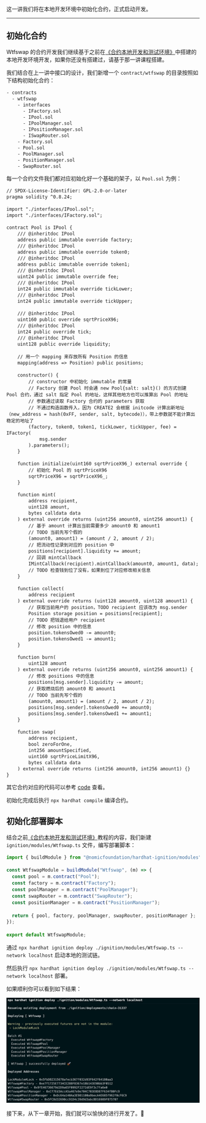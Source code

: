 这一讲我们将在本地开发环境中初始化合约，正式启动开发。

---

## 初始化合约

Wtfswap 的合约开发我们继续基于之前在[《合约本地开发和测试环境》](../14_LocalDev/readme.md)中搭建的本地开发环境开发，如果你还没有搭建过，请基于那一讲课程搭建。

我们结合在上一讲中接口的设计，我们新增一个 `contract/wtfswap` 的目录按照如下结构初始化合约：

```
- contracts
  - wtfswap
    - interfaces
      - IFactory.sol
      - IPool.sol
      - IPoolManager.sol
      - IPositionManager.sol
      - ISwapRouter.sol
    - Factory.sol
    - Pool.sol
    - PoolManager.sol
    - PositionManager.sol
    - SwapRouter.sol
```

每一个合约文件我们都对应初始化好一个基础的架子，以 `Pool.sol` 为例：

```solidity
// SPDX-License-Identifier: GPL-2.0-or-later
pragma solidity ^0.8.24;

import "./interfaces/IPool.sol";
import "./interfaces/IFactory.sol";

contract Pool is IPool {
    /// @inheritdoc IPool
    address public immutable override factory;
    /// @inheritdoc IPool
    address public immutable override token0;
    /// @inheritdoc IPool
    address public immutable override token1;
    /// @inheritdoc IPool
    uint24 public immutable override fee;
    /// @inheritdoc IPool
    int24 public immutable override tickLower;
    /// @inheritdoc IPool
    int24 public immutable override tickUpper;

    /// @inheritdoc IPool
    uint160 public override sqrtPriceX96;
    /// @inheritdoc IPool
    int24 public override tick;
    /// @inheritdoc IPool
    uint128 public override liquidity;

    // 用一个 mapping 来存放所有 Position 的信息
    mapping(address => Position) public positions;

    constructor() {
        // constructor 中初始化 immutable 的常量
        // Factory 创建 Pool 时会通 new Pool{salt: salt}() 的方式创建 Pool 合约，通过 salt 指定 Pool 的地址，这样其他地方也可以推算出 Pool 的地址
        // 参数通过读取 Factory 合约的 parameters 获取
        // 不通过构造函数传入，因为 CREATE2 会根据 initcode 计算出新地址（new_address = hash(0xFF, sender, salt, bytecode)），带上参数就不能计算出稳定的地址了
        (factory, token0, token1, tickLower, tickUpper, fee) = IFactory(
            msg.sender
        ).parameters();
    }

    function initialize(uint160 sqrtPriceX96_) external override {
        // 初始化 Pool 的 sqrtPriceX96
        sqrtPriceX96 = sqrtPriceX96_;
    }

    function mint(
        address recipient,
        uint128 amount,
        bytes calldata data
    ) external override returns (uint256 amount0, uint256 amount1) {
        // 基于 amount 计算出当前需要多少 amount0 和 amount1
        // TODO 当前先写个假的
        (amount0, amount1) = (amount / 2, amount / 2);
        // 把流动性记录到对应的 position 中
        positions[recipient].liquidity += amount;
        // 回调 mintCallback
        IMintCallback(recipient).mintCallback(amount0, amount1, data);
        // TODO 检查钱到位了没有，如果到位了对应修改相关信息
    }

    function collect(
        address recipient
    ) external override returns (uint128 amount0, uint128 amount1) {
        // 获取当前用户的 position，TODO recipient 应该改为 msg.sender
        Position storage position = positions[recipient];
        // TODO 把钱退给用户 recipient
        // 修改 position 中的信息
        position.tokensOwed0 -= amount0;
        position.tokensOwed1 -= amount1;
    }

    function burn(
        uint128 amount
    ) external override returns (uint256 amount0, uint256 amount1) {
        // 修改 positions 中的信息
        positions[msg.sender].liquidity -= amount;
        // 获取燃烧后的 amount0 和 amount1
        // TODO 当前先写个假的
        (amount0, amount1) = (amount / 2, amount / 2);
        positions[msg.sender].tokensOwed0 += amount0;
        positions[msg.sender].tokensOwed1 += amount1;
    }

    function swap(
        address recipient,
        bool zeroForOne,
        int256 amountSpecified,
        uint160 sqrtPriceLimitX96,
        bytes calldata data
    ) external override returns (int256 amount0, int256 amount1) {}
}
```

其它合约对应的代码可以参考 [code](./code/) 查看。

初始化完成后执行 `npx hardhat compile` 编译合约。

## 初始化部署脚本

结合之前[《合约本地开发和测试环境》](../14_LocalDev/readme.md)教程的内容，我们新建 `ignition/modules/Wtfswap.ts` 文件，编写部署脚本：

```ts
import { buildModule } from "@nomicfoundation/hardhat-ignition/modules";

const WtfswapModule = buildModule("Wtfswap", (m) => {
  const pool = m.contract("Pool");
  const factory = m.contract("Factory");
  const poolManager = m.contract("PoolManager");
  const swapRouter = m.contract("SwapRouter");
  const positionManager = m.contract("PositionManager");

  return { pool, factory, poolManager, swapRouter, positionManager };
});

export default WtfswapModule;
```

通过 `npx hardhat ignition deploy ./ignition/modules/Wtfswap.ts --network localhost` 启动本地的测试链。

然后执行 `npx hardhat ignition deploy ./ignition/modules/Wtfswap.ts --network localhost` 部署。

如果顺利你可以看到如下结果：

![deploy](./img/deploy.png)

接下来，从下一章开始，我们就可以愉快的进行开发了。🎉
